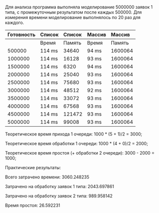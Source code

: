 Для анализа программа выполняла моделирование 5000000 заявок 1 типа, с промежуточным результатом после каждых 500000. Для измерения времени моделирование выполнялось по 20 раз для каждого.


| Готовность | Список | Список | Массив | Массив  |
| :--------- | :----- | :----- | :----- | :------ |
|            | Время  | Память | Время  | Память  |
| 500000     | 114 ms | 34640  | 94 ms  | 1600064 |
| 1000000    | 114 ms | 16128  | 93 ms  | 1600064 |
| 1500000    | 114 ms | 6320   | 94 ms  | 1600064 |
| 2000000    | 114 ms | 25040  | 93 ms  | 1600064 |
| 2500000    | 114 ms | 75680  | 93 ms  | 1600064 |
| 3000000    | 114 ms | 48512  | 92 ms  | 1600064 |
| 3500000    | 114 ms | 33072  | 93 ms  | 1600064 |
| 4000000    | 114 ms | 67568  | 93 ms  | 1600064 |
| 4500000    | 114 ms | 121472 | 93 ms  | 1600064 |
| 5000000    | 114 ms | 99008  | 93 ms  | 1600064 |
  
Теоретическое время прихода 1 очереди: 1000 * (5 + 1)/2 = 3000;  

Теоретическое время обработки 1 очереди: 1000 * (4 + 0)/2 = 2000;  

Теоретическое время простоя (+ обработки 2 очереди): 3000 - 2000 = 1000;  


Практические результаты:  
  
Всего затрачено времени: 3060.248235

Затрачено на обработку заявок 1 типа: 2043.697861  

Затрачено на обработку заявок 2 типа: 989.958142  

Время простоя: 26.592231 
